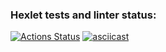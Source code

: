 ### Hexlet tests and linter status:
[![Actions Status](https://github.com/Krutov777/python-project-lvl2/workflows/hexlet-check/badge.svg)](https://github.com/Krutov777/python-project-lvl2/actions)
[![asciicast](https://asciinema.org/a/VdGc3CHPWHd6DGpuYEvAt337I.svg)](https://asciinema.org/a/VdGc3CHPWHd6DGpuYEvAt337I)
